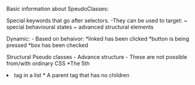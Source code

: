 Basic information about SpeudoClasses:


Special keywords that go after selectors.
    -They can be used to target:
        ~ special behavioural states
        ~ advanced structural elements 

Dynamic:
    - Based on behaivor:
        *linked has been clicked
        *button is being pressed
        *box has been checked
        

Structural Pseudo classes
    - Advance structure
    - These are not possible from/with ordinary CSS
        *The 5th <li> tag in a list 
        * A parent tag that has no children